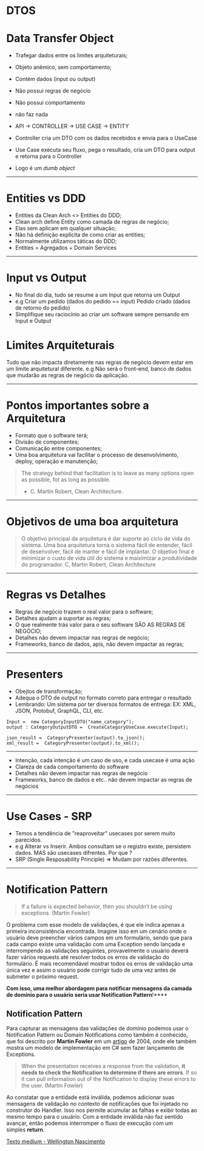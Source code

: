 # DTOS

# Data Transfer Object

- Trafegar dados entre os limites arquiteturais;
- Objeto anêmico, sem comportamento;
- Contém dados (input ou output)
- Não possui regras de negócio
- Não possui comportamento
- não faz nada

- API -> CONTROLLER -> USE CASE -> ENTITY
- Controller cria um DTO com os dados recebidos e envia para o UseCase
- Use Case executa seu fluxo, pega o resultado, cria um DTO para output e retorna para o Controller
- Logo é um _dumb object_

---

# Entities vs DDD

- Entities da Clean Arch <> Entities do DDD;
- Clean arch define Entity como camada de regras de negócio;
- Elas sem aplicam em qualquer situação;
- Não há definição explícita de como criar as entities;
- Normalmente utilizamos táticas do DDD;
- Entities = Agregados + Domain Services

---

# Input vs Output

- No final do dia, tudo se resume a um Input que retorna um Output
- e.g Criar um pedido (dados do pedido == input)
  Pedido criado (dados de retorno do pedido)
- Simplifique seu raciocínio ao criar um software sempre pensando em Input e Output

# Limites Arquiteturais

Tudo que não impacta diretamente nas regras de negócio devem estar em um limite arquitetural diferente.
e.g Não será o front-end, banco de dados que mudarão as regras de negócio da aplicação.

---

# Pontos importantes sobre a Arquitetura

- Formato que o software terá;
- Divisão de componentes;
- Comunicação entre componentes;
- Uma boa arquitetura vai facilitar o processo de desenvolvimento, deploy, operação e manutenção;

> The strategy behind that facilitation is to leave as many options open as possible,
> fot as long as possible.
>
> - C. Martin Robert, Clean Architecture.

---

# Objetivos de uma boa arquitetura

> O objetivo principal da arquitetura é dar suporte ao ciclo de vida do sistema. Uma boa arquitetura torna o sistema fácil de entender, fácil de desenvolver, fácil de manter e fácil de implantar. O objetivo final é minimizar o custo de vida útil do sistema e maiximizar a produtividade do programador.
> C, Martin Robert, Clean Architecture

---

# Regras vs Detalhes

- Regras de negócio trazem o real valor para o software;
- Detalhes ajudam a suportar as regras;
- O que realmente trás valor para o seu software SÃO AS REGRAS DE NEGÓCIO;
- Detalhes não devem impactar nas regras de negócio;
- Frameworks, banco de dados, apis, não devem impactar as regras;

---

# Presenters

- Obejtos de transformação;
- Adequa o DTO de output no formato correto para entregar o resultado
- Lembrando: Um sistema por ter diversos formatos de entrega: EX: XML, JSON, Protobuf, GraphQL, CLI, etc.

```
Input =  new CategoryInputDTO("name_category");
output : CategoryOutputDTO =  CreateCategoryUseCase.execute(Input);

json_result =  CategoryPresenter(output).to_json();
xml_result =  CategoryPresenter(output).to_xml();
```

---

- Intenção, cada intenção é um caso de uso, e cada usecase é uma ação
- Clareza de cada comportamento do software
- Detalhes não devem impactar nas regras de negócio
- Frameworks, banco de dados e etc.. não devem impactar as regras de negócios

---

# Use Cases - SRP

- Temos a tendência de "reaproveitar" usecases por serem muito parecidos.
- e.g Alterar vs Inserir. Ambos consultam se o registro existe, persistem dados. MAS são usecases difrentes. Por que ?
- SRP (Single Resposability Principle) => Mudam por razões diferentes.

---

# Notification Pattern

> If a failure is expected behavior, then you shouldn’t be using exceptions. (Martin Fowler)

O problema com esse modelo de validações, é que ele indica apenas a primeira inconsistência encontrada. Imagine isso em um cenário onde o usuário deve preencher vários campos em um formulário, sendo que para cada campo existe uma validação com uma Exception sendo lançada e interrompendo as validações seguintes, provavelmente o usuário deverá fazer vários requests até resolver todos os erros de validação do formulário. É mais recomendável mostrar todos os erros de validação uma única vez e assim o usuário pode corrigir tudo de uma vez antes de submeter o próximo request.

**Com isso, uma melhor abordagem para notificar mensagens da camada de domínio para o usuário seria usar Notification Pattern**!\*\*\*\*

## Notification Pattern

Para capturar as mensagens das validações de domínio podemos usar o Notification Pattern ou Domain Notifications como também é conhecido, que foi descrito por **Martin Fowler** em um [artigo](https://martinfowler.com/eaaDev/Notification.html) de 2004, onde ele também mostra um modelo de implementação em C# sem fazer lançamento de Exceptions.

> When the presentation receives a response from the validation, **it needs to check the Notification to determine if there are errors**. If so it can pull information out of the Notification to display these errors to the user. (Martin Fowler)

Ao constatar que a entidade está inválida, podemos adicionar suas mensagens de validação no contexto de notificações que foi injetado no construtor do Handler. Isso nos permite acumular as falhas e exibir todas ao mesmo tempo para o usuário. Com a entidade inválida não faz sentido avançar, então podemos interromper o fluxo de execução com um simples **return**.

[Texto medium - Wellington Nascimento](https://medium.com/tableless/n%C3%A3o-lance-exceptions-em-seu-dom%C3%ADnio-use-notifications-70b31f7148d3)
